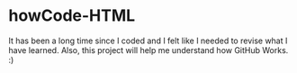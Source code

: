 # howCode-HTML

It has been a long time since I coded and I felt like I needed to revise what I have learned. Also, this project will help me understand how GitHub Works. :)

